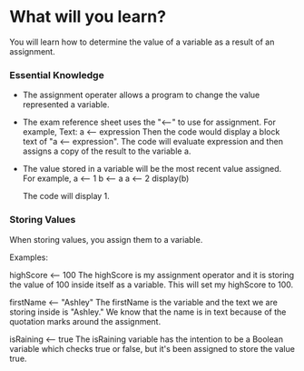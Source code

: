 ---
---

# What will **you** learn?

You will learn how to determine the value of a variable as a result of an assignment.

### Essential Knowledge

- The assignment operater allows a program to change the value represented  a variable. 
- The exam reference sheet uses the "⟵" to use for assignment. For example,
    Text: a ⟵ expression
    Then the code would display a block text of "a ⟵ expression". The code will evaluate expression and then assigns a copy of the result to the variable a. 
- The value stored in a variable will be the most recent value assigned. For example,
    a ⟵ 1
    b ⟵ a
    a ⟵ 2
    display(b)

    The code will display 1. 


### Storing Values

When storing values, you assign them to a variable. 

Examples: 

highScore ⟵ 100
The highScore is my assignment operator and it is storing the value of 100 inside itself as a variable. This will set my highScore to 100. 

firstName ⟵ "Ashley"
The firstName is the variable and the text we are storing inside is "Ashley." We know that the name is in text because of the quotation marks around the assignment.

isRaining ⟵ true
The isRaining variable has the intention to be a Boolean variable which checks true or false, but it's been assigned to store the value true.

